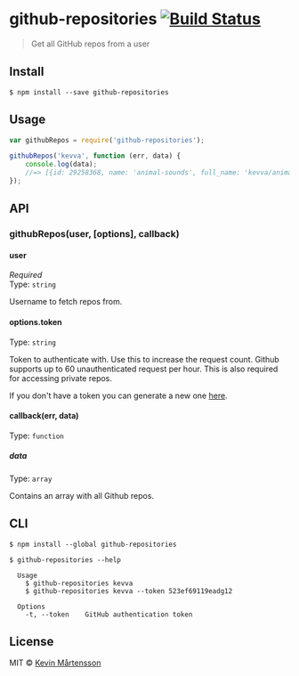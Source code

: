 # github-repositories [![Build Status](https://travis-ci.org/kevva/github-repositories.svg?branch=master)](https://travis-ci.org/kevva/github-repositories)

> Get all GitHub repos from a user


## Install

```
$ npm install --save github-repositories
```


## Usage

```js
var githubRepos = require('github-repositories');

githubRepos('kevva', function (err, data) {
	console.log(data);
	//=> [{id: 29258368, name: 'animal-sounds', full_name: 'kevva/animal-sounds', ...}, ...]
});
```


## API

### githubRepos(user, [options], callback)

#### user

*Required*  
Type: `string`

Username to fetch repos from.

#### options.token

Type: `string`

Token to authenticate with. Use this to increase the request count. Github supports
up to 60 unauthenticated request per hour. This is also required for accessing private
repos.

If you don't have a token you can generate a new one [here](https://github.com/settings/tokens/new).

#### callback(err, data)

Type: `function`

##### data

Type: `array`

Contains an array with all Github repos.


## CLI

```
$ npm install --global github-repositories
```

```
$ github-repositories --help

  Usage
    $ github-repositories kevva
    $ github-repositories kevva --token 523ef69119eadg12

  Options
    -t, --token    GitHub authentication token
```


## License

MIT © [Kevin Mårtensson](https://github.com/kevva)
